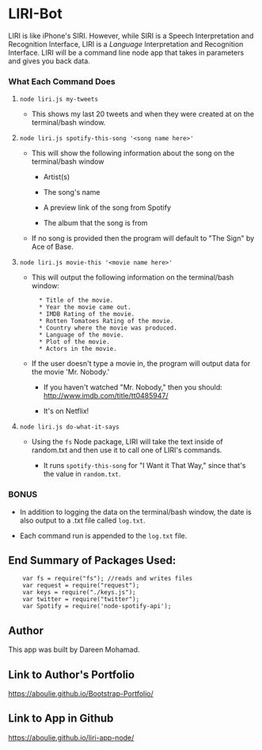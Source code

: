 # LIRI-Bot
LIRI is like iPhone's SIRI. However, while SIRI is a Speech Interpretation and Recognition Interface, LIRI is a _Language_ Interpretation and Recognition Interface. LIRI will be a command line node app that takes in parameters and gives you back data.

### What Each Command Does

1. `node liri.js my-tweets`

   * This shows my last 20 tweets and when they were created at on the terminal/bash window.

2. `node liri.js spotify-this-song '<song name here>'`

   * This will show the following information about the song on the terminal/bash window
     
     * Artist(s)
     
     * The song's name
     
     * A preview link of the song from Spotify
     
     * The album that the song is from

   * If no song is provided then the program will default to "The Sign" by Ace of Base.

3. `node liri.js movie-this '<movie name here>'`

   * This will output the following information on the terminal/bash window:

     ```
       * Title of the movie.
       * Year the movie came out.
       * IMDB Rating of the movie.
       * Rotten Tomatoes Rating of the movie.
       * Country where the movie was produced.
       * Language of the movie.
       * Plot of the movie.
       * Actors in the movie.
     ```

   * If the user doesn't type a movie in, the program will output data for the movie 'Mr. Nobody.'
     
     * If you haven't watched "Mr. Nobody," then you should: <http://www.imdb.com/title/tt0485947/>
     
     * It's on Netflix!
   
4. `node liri.js do-what-it-says`
   
   * Using the `fs` Node package, LIRI will take the text inside of random.txt and then use it to call one of LIRI's commands.
     
     * It runs `spotify-this-song` for "I Want it That Way," since that's the value in `random.txt`.
     
### BONUS

* In addition to logging the data on the terminal/bash window, the date is also output to a .txt file called `log.txt`.

* Each command run is appended to the `log.txt` file. 

## End Summary of Packages Used:
        var fs = require("fs"); //reads and writes files
	    var request = require("request");
	    var keys = require("./keys.js");
	    var twitter = require("twitter");
	    var Spotify = require('node-spotify-api');
## Author
This app was built by Dareen Mohamad.

## Link to Author's Portfolio
https://aboulie.github.io/Bootstrap-Portfolio/

## Link to App in Github
https://aboulie.github.io/liri-app-node/